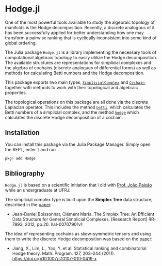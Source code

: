 # Hodge.jl

One of the most powerful tools available to study the algebraic topology of manifolds is the Hodge decomposition.
Recently, a discrete analogous of it has been successfully applied for better understanding
how one may transform a pairwise ranking that is cyclically inconsistent into some kind of global ordering.

The Julia package `Hodge.jl` is a library
implementing the necessary tools of computational algebraic topology
to easily utilize the Hodge decomposition.
The available structures are representations for simplicial complexes
and the algebra of cochains (discrete analogues of differential forms)
as well as methods for calculating Betti numbers and the Hodge decomposition.

This package exports two main types,
[`SimplicialComplex`](@ref) and [`Cochain`](@ref),
together with methods to work with their topological and algebraic properties.

The topological operations on this package
are all done via the discrete Laplacian operator.
This includes the method [`betti`](@ref),
which calculates the Betti numbers of a simplicial complex,
and the method [`hodge`](@ref)
which calculates the discrete Hodge decomposition of a cochain.

## Installation
You can install this package via the Julia Package Manager. Simply open the REPL, enter `]` and run

```julia
pkg> add Hodge
```

## Bibliography

`Hodge.jl` is based on a scientific initiation
that I did with [Prof. João Paixão](https://www.joaopaixao.com)
while an undergraduate at UFRJ.

The simplicial complex type is built upon the __Simplex Tree__ data structure,
described in the [paper](https://hal.inria.fr/hal-00707901v1/document):
- Jean-Daniel Boissonnat, Clément Maria. The Simplex Tree: An Efficient Data Structure for General Simplicial Complexes. [Research Report] RR-7993, 2012, pp.20. hal-00707901v1

The idea of representing cochains as skew-symmetric tensors
and using them to write the discrete Hodge decomposition was based on the
[paper](https://link.springer.com/article/10.1007%2Fs10107-010-0419-x):
- Jiang, X., Lim, L., Yao, Y. et al. Statistical ranking and combinatorial Hodge theory. Math. Program. 127, 203–244 (2011). https://doi.org/10.1007/s10107-010-0419-x
